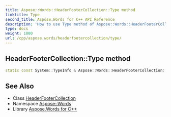 ```yaml
---
title: Aspose::Words::HeaderFooterCollection::Type method
linktitle: Type
second_title: Aspose.Words for C++ API Reference
description: 'How to use Type method of Aspose::Words::HeaderFooterCollection class in C++.'
type: docs
weight: 1000
url: /cpp/aspose.words/headerfootercollection/type/
---
```

## HeaderFooterCollection::Type method




```cpp
static const System::TypeInfo & Aspose::Words::HeaderFooterCollection::Type()
```

## See Also

* Class [HeaderFooterCollection](../)
* Namespace [Aspose::Words](../../)
* Library [Aspose.Words for C++](../../../)
